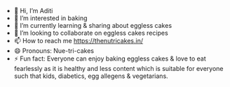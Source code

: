 - 👋 Hi, I’m Aditi
- 👀 I’m interested in baking
- 🌱 I’m currently learning & sharing about eggless cakes
- 💞️ I’m looking to collaborate on eggless cakes recipes
- 📫 How to reach me https://thenutricakes.in/
- 😄 Pronouns: Nue-tri-cakes
- ⚡ Fun fact: Everyone can enjoy baking eggless cakes & love to eat fearlessly as it is healthy and less content which is suitable for everyone such that kids, diabetics, egg allegens & vegetarians.

<!---
nutricakes/nutricakes is a ✨ special ✨ repository because its `README.md` (this file) appears on your GitHub profile.
You can click the Preview link to take a look at your changes.
--->
